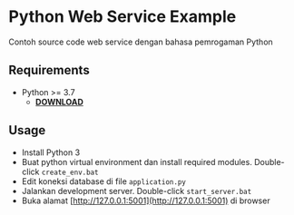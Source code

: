 # Python Web Service Example

Contoh source code web service dengan bahasa pemrogaman Python

## Requirements

- Python >= 3.7
  - **[DOWNLOAD](https://www.python.org/downloads/)**

## Usage

- Install Python 3
- Buat python virtual environment dan install required modules. Double-click `create_env.bat`
- Edit koneksi database di file `application.py`
- Jalankan development server. Double-click `start_server.bat`
- Buka alamat [http://127.0.0.1:5001](http://127.0.0.1:5001) di browser
